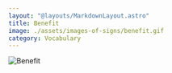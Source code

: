 ```yaml
---
layout: "@layouts/MarkdownLayout.astro"
title: Benefit
image: ./assets/images-of-signs/benefit.gif
category: Vocabulary
---
```


![Benefit](@signs/benefit.gif)
